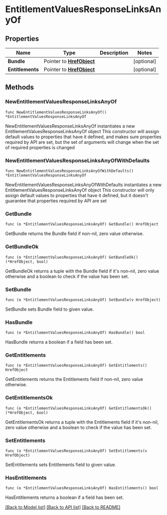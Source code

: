 # EntitlementValuesResponseLinksAnyOf

## Properties

Name | Type | Description | Notes
------------ | ------------- | ------------- | -------------
**Bundle** | Pointer to [**HrefObject**](HrefObject.md) |  | [optional] 
**Entitlements** | Pointer to [**HrefObject**](HrefObject.md) |  | [optional] 

## Methods

### NewEntitlementValuesResponseLinksAnyOf

`func NewEntitlementValuesResponseLinksAnyOf() *EntitlementValuesResponseLinksAnyOf`

NewEntitlementValuesResponseLinksAnyOf instantiates a new EntitlementValuesResponseLinksAnyOf object
This constructor will assign default values to properties that have it defined,
and makes sure properties required by API are set, but the set of arguments
will change when the set of required properties is changed

### NewEntitlementValuesResponseLinksAnyOfWithDefaults

`func NewEntitlementValuesResponseLinksAnyOfWithDefaults() *EntitlementValuesResponseLinksAnyOf`

NewEntitlementValuesResponseLinksAnyOfWithDefaults instantiates a new EntitlementValuesResponseLinksAnyOf object
This constructor will only assign default values to properties that have it defined,
but it doesn't guarantee that properties required by API are set

### GetBundle

`func (o *EntitlementValuesResponseLinksAnyOf) GetBundle() HrefObject`

GetBundle returns the Bundle field if non-nil, zero value otherwise.

### GetBundleOk

`func (o *EntitlementValuesResponseLinksAnyOf) GetBundleOk() (*HrefObject, bool)`

GetBundleOk returns a tuple with the Bundle field if it's non-nil, zero value otherwise
and a boolean to check if the value has been set.

### SetBundle

`func (o *EntitlementValuesResponseLinksAnyOf) SetBundle(v HrefObject)`

SetBundle sets Bundle field to given value.

### HasBundle

`func (o *EntitlementValuesResponseLinksAnyOf) HasBundle() bool`

HasBundle returns a boolean if a field has been set.

### GetEntitlements

`func (o *EntitlementValuesResponseLinksAnyOf) GetEntitlements() HrefObject`

GetEntitlements returns the Entitlements field if non-nil, zero value otherwise.

### GetEntitlementsOk

`func (o *EntitlementValuesResponseLinksAnyOf) GetEntitlementsOk() (*HrefObject, bool)`

GetEntitlementsOk returns a tuple with the Entitlements field if it's non-nil, zero value otherwise
and a boolean to check if the value has been set.

### SetEntitlements

`func (o *EntitlementValuesResponseLinksAnyOf) SetEntitlements(v HrefObject)`

SetEntitlements sets Entitlements field to given value.

### HasEntitlements

`func (o *EntitlementValuesResponseLinksAnyOf) HasEntitlements() bool`

HasEntitlements returns a boolean if a field has been set.


[[Back to Model list]](../README.md#documentation-for-models) [[Back to API list]](../README.md#documentation-for-api-endpoints) [[Back to README]](../README.md)



